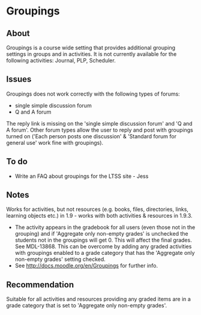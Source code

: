 # Groupings

## About

Groupings is a course wide setting that provides additional grouping settings in groups and in activities. It is not currently available for the following activities: Journal, PLP, Scheduler.

## Issues 

Groupings does not work correctly with the following types of forums: 

-   single simple discussion forum
-   Q and A forum

The reply link is missing on the 'single simple discussion forum' and 'Q and A forum'. Other forum types allow the user to reply and post with groupings turned on ('Each person posts one discussion' & 'Standard forum for general use' work fine with groupings).

## To do

-   Write an FAQ about groupings for the LTSS site - Jess 

## Notes

Works for activities, but not resources (e.g. books, files, directories, links, learning objects etc.) in 1.9 - works with both activities & resources in 1.9.3.

-   The activity appears in the gradebook for all users (even those not in the grouping) and if 'Aggregate only non-empty grades' is unchecked the students not in the groupings will get 0. This will affect the final grades. See MDL-13868. This can be overcome by adding any graded activities with groupings enabled to a grade category that has the 'Aggregate only non-empty grades' setting checked.
-   See <http://docs.moodle.org/en/Groupings> for further info.

## Recommendation

Suitable for all activities and resources providing any graded items are in a grade category that is set to 'Aggregate only non-empty grades'.
